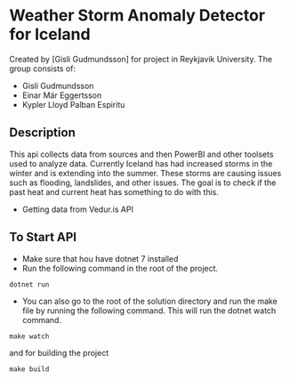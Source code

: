 # Weather Storm Anomaly Detector for Iceland
Created by [Gisli Gudmundsson] for project in Reykjavik University.
The group consists of:
* Gisli Gudmundsson
* Einar Már Eggertsson
* Kypler Lloyd Palban Espiritu
## Description
This api collects data from sources and then PowerBI and other toolsets used to analyze data. Currently Iceland has had increased storms in the winter and is extending into the summer. These storms are causing issues such as flooding, landslides, and other issues. The goal is to check if the past heat and current heat has something to do with this.
* Getting data from Vedur.is API
## To Start API
* Make sure that hou have dotnet 7 installed
* Run the following command in the root of the project.
```
dotnet run
```
* You can also go to the root of the solution directory and run the make file by running the following command.
This will run the dotnet watch command.
```
make watch
```
and for building the project
```
make build
```